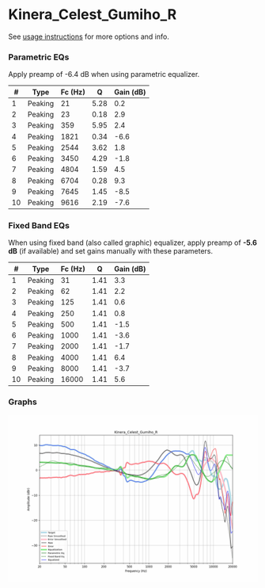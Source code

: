 # Kinera_Celest_Gumiho_R
See [usage instructions](https://github.com/jaakkopasanen/AutoEq#usage) for more options and info.

### Parametric EQs
Apply preamp of -6.4 dB when using parametric equalizer.

|   # | Type    |   Fc (Hz) |    Q |   Gain (dB) |
|-----|---------|-----------|------|-------------|
|   1 | Peaking |        21 | 5.28 |         0.2 |
|   2 | Peaking |        23 | 0.18 |         2.9 |
|   3 | Peaking |       359 | 5.95 |         2.4 |
|   4 | Peaking |      1821 | 0.34 |        -6.6 |
|   5 | Peaking |      2544 | 3.62 |         1.8 |
|   6 | Peaking |      3450 | 4.29 |        -1.8 |
|   7 | Peaking |      4804 | 1.59 |         4.5 |
|   8 | Peaking |      6704 | 0.28 |         9.3 |
|   9 | Peaking |      7645 | 1.45 |        -8.5 |
|  10 | Peaking |      9616 | 2.19 |        -7.6 |

### Fixed Band EQs
When using fixed band (also called graphic) equalizer, apply preamp of **-5.6 dB** (if available) and set gains manually with these parameters.

|   # | Type    |   Fc (Hz) |    Q |   Gain (dB) |
|-----|---------|-----------|------|-------------|
|   1 | Peaking |        31 | 1.41 |         3.3 |
|   2 | Peaking |        62 | 1.41 |         2.2 |
|   3 | Peaking |       125 | 1.41 |         0.6 |
|   4 | Peaking |       250 | 1.41 |         0.8 |
|   5 | Peaking |       500 | 1.41 |        -1.5 |
|   6 | Peaking |      1000 | 1.41 |        -3.6 |
|   7 | Peaking |      2000 | 1.41 |        -1.7 |
|   8 | Peaking |      4000 | 1.41 |         6.4 |
|   9 | Peaking |      8000 | 1.41 |        -3.7 |
|  10 | Peaking |     16000 | 1.41 |         5.6 |

### Graphs
![](./Kinera_Celest_Gumiho_R.png)
